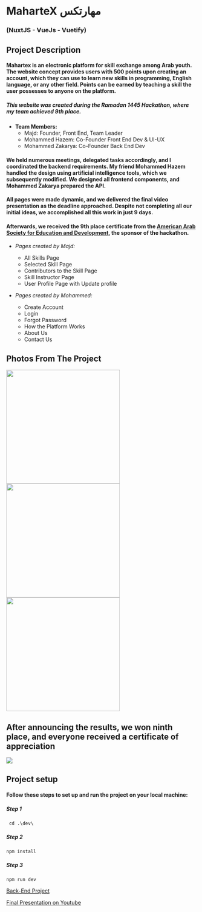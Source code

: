 # MaharteX مهارتكس
### (NuxtJS - VueJs - Vuetify)

## Project Description 
#### Mahartex is an electronic platform for skill exchange among Arab youth. The website concept provides users with 500 points upon creating an account, which they can use to learn new skills in programming, English language, or any other field. Points can be earned by teaching a skill the user possesses to anyone on the platform.

##### This website was created during the Ramadan 1445 Hackathon, where my team achieved 9th place.

- **Team Members:** 
  - Majd: Founder, Front End, Team Leader
  - Mohammed Hazem: Co-Founder Front End Dev & UI-UX
  - Mohammed Zakarya: Co-Founder Back End Dev
 
#### We held numerous meetings, delegated tasks accordingly, and I coordinated the backend requirements. My friend Mohammed Hazem handled the design using artificial intelligence tools, which we subsequently modified. We designed all frontend components, and Mohammed Zakarya prepared the API.

#### All pages were made dynamic, and we delivered the final video presentation as the deadline approached. Despite not completing all our initial ideas, we accomplished all this work in just 9 days.


#### Afterwards, we received the 9th place certificate from the [American Arab Society for Education and Development](https://www.aased.org/%D8%A7%D9%84%D9%85%D8%B3%D8%A7%D8%A8%D9%82%D8%A7%D8%AA/%D9%87%D8%A7%D9%83%D8%A7%D8%AB%D9%88%D9%86-%D8%B1%D9%85%D8%B6%D8%A7%D9%86-%D9%A1%D9%A4%D9%A4%D9%A5), the sponsor of the hackathon.

- *Pages created by Majd:*
  - All Skills Page
  - Selected Skill Page
  - Contributors to the Skill Page
  - Skill Instructor Page
  - User Profile Page with Update profile

- *Pages created by Mohammed:*
  - Create Account 
  - Login
  - Forgot Password
  - How the Platform Works
  - About Us
  - Contact Us

## Photos From The Project
<div>
  <img src="https://github.com/majdroses21/hackathon-team-72-MM/assets/112196607/20dbc878-c915-4ef8-a766-6eaf65911b2c" width="300">
  <img src="https://github.com/majdroses21/hackathon-team-72-MM/assets/112196607/6d97a12f-091a-4c7e-9c66-5d7026e42189" width="300">
  <img src="https://github.com/majdroses21/hackathon-team-72-MM/assets/112196607/90b09dae-6063-4992-ac00-cd14d5c53b9b" width="300">

</div>



## After announcing the results, we won ninth place, and everyone received a certificate of appreciation
<div>
  <img src='https://github.com/majdroses21/hackathon-team-72-MM/assets/112196607/1a0ba62d-3e20-48f6-877c-37a7d4dbb2a7' >
<!--   <img src='https://github.com/majdroses21/hackathon-team-72-MM/assets/112196607/1a0ba62d-3e20-48f6-877c-37a7d4dbb2a7' width='500'>  -->


</div>

## Project setup
#### Follow these steps to set up and run the project on your local machine:

##### Step 1
```
 cd .\dev\
```
##### Step 2
```
npm install
```
##### Step 3
```
npm run dev
```


[Back-End Project ](https://github.com/mohamed775/AAS-project)

[Final Presentation on Youtube](https://youtu.be/y1JCW3sn39c)




